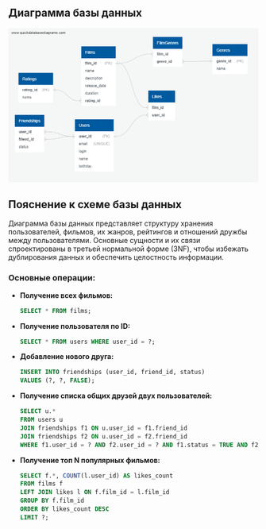 ## Диаграмма базы данных

![Диаграмма базы данных](./QuickDBD-export.png)

## Пояснение к схеме базы данных

Диаграмма базы данных представляет структуру хранения пользователей, фильмов, их жанров, рейтингов и отношений дружбы между пользователями. Основные сущности и их связи спроектированы в третьей нормальной форме (3NF), чтобы избежать дублирования данных и обеспечить целостность информации.

### Основные операции:

- **Получение всех фильмов:**
  ```sql
  SELECT * FROM films;

- **Получение пользователя по ID:**
  ```sql
  SELECT * FROM users WHERE user_id = ?;

- **Добавление нового друга:**
  ```sql
  INSERT INTO friendships (user_id, friend_id, status)
  VALUES (?, ?, FALSE);

- **Получение списка общих друзей двух пользователей:**
  ```sql
  SELECT u.*
  FROM users u
  JOIN friendships f1 ON u.user_id = f1.friend_id
  JOIN friendships f2 ON u.user_id = f2.friend_id
  WHERE f1.user_id = ? AND f2.user_id = ? AND f1.status = TRUE AND f2.status = TRUE;

- **Получение топ N популярных фильмов:**
  ```sql
  SELECT f.*, COUNT(l.user_id) AS likes_count
  FROM films f
  LEFT JOIN likes l ON f.film_id = l.film_id
  GROUP BY f.film_id
  ORDER BY likes_count DESC
  LIMIT ?;
